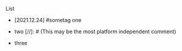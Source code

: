 List

- [2021.12.24] #sometag one
+ two 
[//]: # (This may be the most platform independent comment)
- three